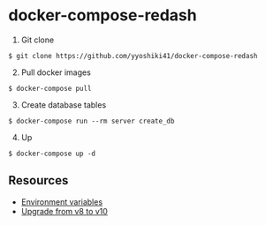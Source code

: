 # docker-compose-redash

1. Git clone

```shell
$ git clone https://github.com/yyoshiki41/docker-compose-redash
```

2. Pull docker images

```shell
$ docker-compose pull
```

3. Create database tables

```shell
$ docker-compose run --rm server create_db
```

4. Up

```shell
$ docker-compose up -d
```

## Resources

- [Environment variables](https://redash.io/help/open-source/admin-guide/env-vars-settings)
- [Upgrade from v8 to v10](https://github.com/getredash/redash/blob/v10.0.0/CHANGELOG.md#upgrading)
